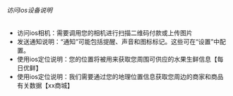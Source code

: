###### 访问ios设备说明
- 访问ios相机：需要调用您的相机进行扫描二维码付款或上传图片
- 发送通知说明：“通知”可能包括提醒、声音和图标标记。这些可在“设置”中配置。
- 使用ios定位说明：您的位置将被用来获取您周围可供应的水果生鲜信息【每日优鲜】
- 使用ios定位说明：我们需要通过您的地理位置信息获取您周边的商家和商品有关数据【xx商城】